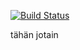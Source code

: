 [![Build Status](https://travis-ci.org/mluukkai/ratebeer-public.png)](https://travis-ci.org/mluukkai/ratebeer-public)

tähän jotain